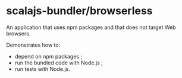 scalajs-bundler/browserless
==========================

An application that uses npm packages and
that does not target Web browsers.

Demonstrates how to:
- depend on npm packages ; 
- run the bundled code with Node.js ;
- run tests with Node.js.
